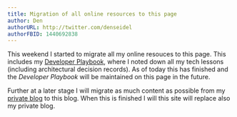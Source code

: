 ```yaml
---
title: Migration of all online resources to this page 
author: Den
authorURL: http://twitter.com/denseidel
authorFBID: 1440692838
---
```


This weekend I started to migrate all my online resouces to this page. This includes my [Developer Playbook](https://den.gitbook.io/developerplaybook/), where I noted down all my tech lessons (including architectural decision records). As of today this has finished and the *Developer Playbook* will be maintained on this page in the future. 

Further at a later stage I will migrate as much content as possible from my [private blog](https://den.gitbook.io/developerplaybook/) to this blog. When this is finished I will this site will replace also my private blog.